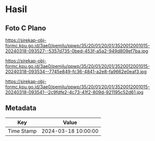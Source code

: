 # Hasil

## Foto C Plano

https://sirekap-obj-formc.kpu.go.id/3ae0/pemilu/ppwp/35/20/01/20/01/3520012001015-20240318-093527--5357d735-0bed-453f-a5a2-949d809ef7ba.jpg

https://sirekap-obj-formc.kpu.go.id/3ae0/pemilu/ppwp/35/20/01/20/01/3520012001015-20240318-093534--7745e849-fc36-4841-a2e8-fa9662e0eaf3.jpg

https://sirekap-obj-formc.kpu.go.id/3ae0/pemilu/ppwp/35/20/01/20/01/3520012001015-20240318-093541--2c9fdfe2-4c73-41f2-809d-921195c52d61.jpg


## Metadata

| Key        | Value               |
| ---------- | ------------------- |
| Time Stamp | 2024-03-18 10:00:00 |



